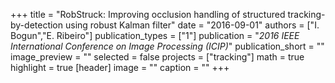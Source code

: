 +++
title = "RobStruck: Improving occlusion handling of structured tracking-by-detection using robust Kalman filter"
date = "2016-09-01"
authors = ["I. Bogun","E. Ribeiro"]
publication_types = ["1"]
publication = "_2016 IEEE International Conference on Image Processing (ICIP)_"
publication_short = ""
image_preview = ""
selected = false
projects = ["tracking"]
math = true
highlight = true
[header]
image = ""
caption = ""
+++


